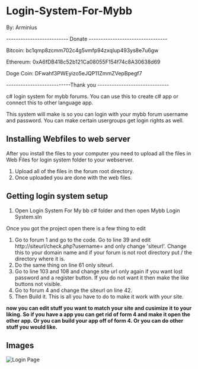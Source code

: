 # Login-System-For-Mybb
By: Arminius

-------------------------- Donate ---------------------------------

Bitcoin: bc1qmp8zcmm702c4g5vmfp94zxqlup493ys8e7u6gw

Ethereum: 0xA6fDB418c52b121Ca08055F154f74c8A30638d69

Doge Coin: DFwahf3PWEyizo5eJQP11ZmmZVepBpegf7

---------------------------Thank you ------------------------------


c# login system for mybb forums. You can use this to create c# app or connect this to other language app.


This system will make is so you can login with your mybb forum username and password. You can make certain usergroups get login rights as well.



**Installing Webfiles to web server**
------------------------------------

After you install the files to your computer you need to upload all the files in Web Files for login system folder to your webserver.
1. Upload all of the files in the forum root directory.
2. Once uploaded you are done with the web files.



**Getting login system setup**
------------------------------------
1. Open Login System For My bb c# folder and then open Mybb Login System.sln

Once you got the project open there is a few thing to edit 
1. Go to forum 1 and go to the code. Go to line 39 and edit http://siteurl/check.php?username= and only change 'siteurl'. Change this to your domain name and if your forum is not root directory put / the directory where it is.
2. Do the same thing on line 61 only siteurl.
3. Go to line 103 and 108 and change site url only again if you want lost password and a register button. If you do not want it then make the like buttons not visible.
4. Go to forum 4 and change the siteurl on line 42.
5. Then Build it. 
This is all you have to do to make it work with your site.


**now you can edit stuff you want to match your site and cusimize it to your liking. So if you have a app you can get rid of form 4 and make it open the other app. Or you can build your app off of form 4. Or you can do other stuff you would like.**


**Images**
---------------
![Login Page](https://cdn.discordapp.com/attachments/889248873426595880/889248904871292938/loginsystem.PNG)
